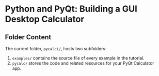 # Python and PyQt: Building a GUI Desktop Calculator


## Folder Content

The current folder, `pycalci/`, hosts two subfolders:

1. `examples/` contains the source file of every example in the tutorial.
2. `pycalc/` stores the code and related resources for your PyQt Calculator app.
